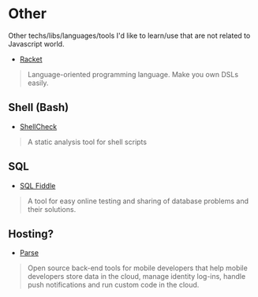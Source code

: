 # Other

Other techs/libs/languages/tools I'd like to learn/use that are not related to
Javascript world.

- [Racket](https://racket-lang.org/)

> Language-oriented programming language. Make you own DSLs easily.


## Shell (Bash)

- [ShellCheck](https://www.shellcheck.net/)

> A static analysis tool for shell scripts


## SQL

- [SQL Fiddle](http://sqlfiddle.com/)

> A tool for easy online testing and sharing of database problems and their
> solutions.


## Hosting?

- [Parse](https://parseplatform.org/)

>  Open source back-end tools for mobile developers that help mobile developers
>  store data in the cloud, manage identity log-ins, handle push notifications
>  and run custom code in the cloud.

